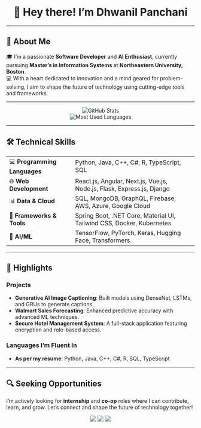 <h1 align="center">🚀 Hey there! I’m Dhwanil Panchani</h1>

---

## 🌟 About Me  
🎓 I’m a passionate **Software Developer** and **AI Enthusiast**, currently pursuing **Master’s in Information Systems** at **Northeastern University, Boston**.  
💻 With a heart dedicated to innovation and a mind geared for problem-solving, I aim to shape the future of technology using cutting-edge tools and frameworks.

---

<div align="center">
    <img src="https://github-readme-stats.vercel.app/api?username=DhwanilPanchani&show_icons=true&theme=radical" alt="GitHub Stats">
    <br>
    <img src="https://github-readme-stats.vercel.app/api/top-langs/?username=DhwanilPanchani&layout=compact&theme=radical" alt="Most Used Languages">
</div>


---

## 🛠️ Technical Skills  

<table>
  <tr>
    <td>💻 <b>Programming Languages</b></td>
    <td>Python, Java, C++, C#, R, TypeScript, SQL</td>
  </tr>
  <tr>
    <td>🌐 <b>Web Development</b></td>
    <td>React.js, Angular, Next.js, Vue.js, Node.js, Flask, Express.js, Django</td>
  </tr>
  <tr>
    <td>📊 <b>Data & Cloud</b></td>
    <td>SQL, MongoDB, GraphQL, Firebase, AWS, Azure, Google Cloud</td>
  </tr>
  <tr>
    <td>🎨 <b>Frameworks & Tools</b></td>
    <td>Spring Boot, .NET Core, Material UI, Tailwind CSS, Docker, Kubernetes</td>
  </tr>
  <tr>
    <td>🤖 <b>AI/ML</b></td>
    <td>TensorFlow, PyTorch, Keras, Hugging Face, Transformers</td>
  </tr>
</table>

---

## 🚀 Highlights  

### Projects  
- **Generative AI Image Captioning**: Built models using DenseNet, LSTMs, and GRUs to generate captions.  
- **Walmart Sales Forecasting**: Enhanced predictive accuracy with advanced ML techniques.  
- **Secure Hotel Management System**: A full-stack application featuring encryption and role-based access.  

### Languages I’m Fluent In  
- **As per my resume**: Python, Java, C++, C#, R, SQL, TypeScript  

---

## 🔍 Seeking Opportunities  

I’m actively looking for **internship** and **co-op** roles where I can contribute, learn, and grow. Let’s connect and shape the future of technology together!  

<p align="center">
    <a href="mailto:panchani.d@northeastern.edu"><img src="https://img.shields.io/badge/Email-D14836?style=for-the-badge&logo=gmail&logoColor=white"></a>
    <a href="https://linkedin.com/in/dhwanilpanchani"><img src="https://img.shields.io/badge/LinkedIn-0A66C2?style=for-the-badge&logo=linkedin&logoColor=white"></a>
    <a href="https://dhwanilpanchani.github.io/Portfolio-Website/"><img src="https://img.shields.io/badge/Portfolio-333333?style=for-the-badge&logo=github&logoColor=white"></a>
</p>

